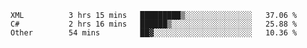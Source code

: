 <!--START_SECTION:waka-->

```text
XML          3 hrs 15 mins   █████████▒░░░░░░░░░░░░░░░   37.06 %
C#           2 hrs 16 mins   ██████▒░░░░░░░░░░░░░░░░░░   25.88 %
Other        54 mins         ██▓░░░░░░░░░░░░░░░░░░░░░░   10.36 %
```

<!--END_SECTION:waka-->
